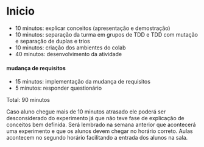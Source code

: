 # Inicio
  

- 10 minutos: explicar conceitos (apresentação e demostração)
- 10 minutos: separação da turma em grupos de TDD e TDD com mutação e separação de duplas e trios
- 10 minutos: criação dos ambientes do colab
- 40 minutos: desenvolvimento da atividade
#### mudança de requisitos
- 15 minutos: implementação da mudança de requisitos
- 5 minutos: responder questionário

Total: 90 minutos

Caso aluno chegue mais de 10 minutos atrasado ele poderá ser desconsiderado do experimento já que não teve fase de explicação de conceitos bem definida. Será lembrado na semana anterior que acontecerá uma experimento e que os alunos devem chegar no horário correto. Aulas acontecem no segundo horário facilitando a entrada dos alunos na sala.
